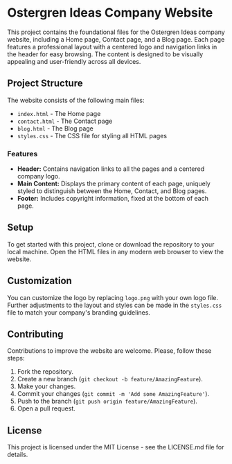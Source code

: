 # Ostergren Ideas Company Website 

This project contains the foundational files for the Ostergren Ideas company website, including a Home page, Contact page, and a Blog page. Each page features a professional layout with a centered logo and navigation links in the header for easy browsing. The content is designed to be visually appealing and user-friendly across all devices.

## Project Structure

The website consists of the following main files:

- `index.html` - The Home page
- `contact.html` - The Contact page
- `blog.html` - The Blog page
- `styles.css` - The CSS file for styling all HTML pages

### Features

- **Header:** Contains navigation links to all the pages and a centered company logo.
- **Main Content:** Displays the primary content of each page, uniquely styled to distinguish between the Home, Contact, and Blog pages.
- **Footer:** Includes copyright information, fixed at the bottom of each page.

## Setup

To get started with this project, clone or download the repository to your local machine. Open the HTML files in any modern web browser to view the website.

## Customization

You can customize the logo by replacing `logo.png` with your own logo file. Further adjustments to the layout and styles can be made in the `styles.css` file to match your company's branding guidelines.

## Contributing

Contributions to improve the website are welcome. Please, follow these steps:

1. Fork the repository.
2. Create a new branch (`git checkout -b feature/AmazingFeature`).
3. Make your changes.
4. Commit your changes (`git commit -m 'Add some AmazingFeature'`).
5. Push to the branch (`git push origin feature/AmazingFeature`).
6. Open a pull request.

## License

This project is licensed under the MIT License - see the LICENSE.md file for details.
